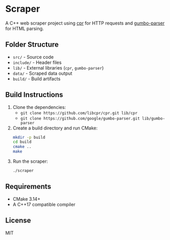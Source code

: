 # Scraper

A C++ web scraper project using [cpr](https://github.com/libcpr/cpr) for HTTP requests and [gumbo-parser](https://github.com/google/gumbo-parser) for HTML parsing.

## Folder Structure

- `src/` - Source code
- `include/` - Header files
- `lib/` - External libraries (`cpr`, `gumbo-parser`)
- `data/` - Scraped data output
- `build/` - Build artifacts

## Build Instructions

1. Clone the dependencies:
    - `git clone https://github.com/libcpr/cpr.git lib/cpr`
    - `git clone https://github.com/google/gumbo-parser.git lib/gumbo-parser`
2. Create a build directory and run CMake:
    ```sh
    mkdir -p build
    cd build
    cmake ..
    make
    ```
3. Run the scraper:
    ```sh
    ./scraper
    ```

## Requirements
- CMake 3.14+
- A C++17 compatible compiler

## License
MIT
